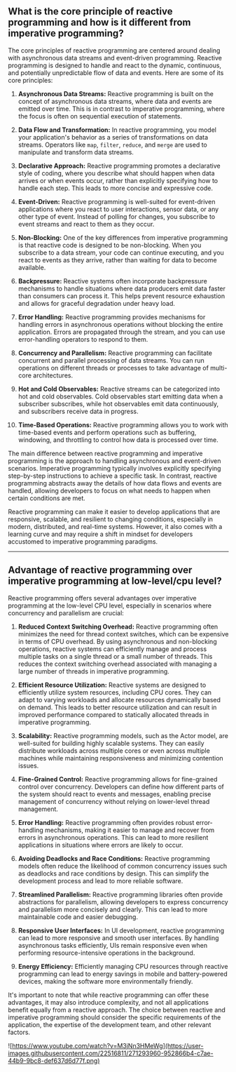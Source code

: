 ## What is the core principle of reactive programming and how is it different from imperative programming?


The core principles of reactive programming are centered around dealing with asynchronous data streams and event-driven programming. Reactive programming is designed to handle and react to the dynamic, continuous, and potentially unpredictable flow of data and events. Here are some of its core principles:

1. **Asynchronous Data Streams:** Reactive programming is built on the concept of asynchronous data streams, where data and events are emitted over time. This is in contrast to imperative programming, where the focus is often on sequential execution of statements.

2. **Data Flow and Transformation:** In reactive programming, you model your application's behavior as a series of transformations on data streams. Operators like `map`, `filter`, `reduce`, and `merge` are used to manipulate and transform data streams.

3. **Declarative Approach:** Reactive programming promotes a declarative style of coding, where you describe what should happen when data arrives or when events occur, rather than explicitly specifying how to handle each step. This leads to more concise and expressive code.

4. **Event-Driven:** Reactive programming is well-suited for event-driven applications where you react to user interactions, sensor data, or any other type of event. Instead of polling for changes, you subscribe to event streams and react to them as they occur.

5. **Non-Blocking:** One of the key differences from imperative programming is that reactive code is designed to be non-blocking. When you subscribe to a data stream, your code can continue executing, and you react to events as they arrive, rather than waiting for data to become available.

6. **Backpressure:** Reactive systems often incorporate backpressure mechanisms to handle situations where data producers emit data faster than consumers can process it. This helps prevent resource exhaustion and allows for graceful degradation under heavy load.

7. **Error Handling:** Reactive programming provides mechanisms for handling errors in asynchronous operations without blocking the entire application. Errors are propagated through the stream, and you can use error-handling operators to respond to them.

8. **Concurrency and Parallelism:** Reactive programming can facilitate concurrent and parallel processing of data streams. You can run operations on different threads or processes to take advantage of multi-core architectures.

9. **Hot and Cold Observables:** Reactive streams can be categorized into hot and cold observables. Cold observables start emitting data when a subscriber subscribes, while hot observables emit data continuously, and subscribers receive data in progress.

10. **Time-Based Operations:** Reactive programming allows you to work with time-based events and perform operations such as buffering, windowing, and throttling to control how data is processed over time.

The main difference between reactive programming and imperative programming is the approach to handling asynchronous and event-driven scenarios. Imperative programming typically involves explicitly specifying step-by-step instructions to achieve a specific task. In contrast, reactive programming abstracts away the details of how data flows and events are handled, allowing developers to focus on what needs to happen when certain conditions are met.

Reactive programming can make it easier to develop applications that are responsive, scalable, and resilient to changing conditions, especially in modern, distributed, and real-time systems. However, it also comes with a learning curve and may require a shift in mindset for developers accustomed to imperative programming paradigms.

----

## Advantage of reactive programming over imperative programming at low-level/cpu level?

Reactive programming offers several advantages over imperative programming at the low-level CPU level, especially in scenarios where concurrency and parallelism are crucial:

1. **Reduced Context Switching Overhead:** Reactive programming often minimizes the need for thread context switches, which can be expensive in terms of CPU overhead. By using asynchronous and non-blocking operations, reactive systems can efficiently manage and process multiple tasks on a single thread or a small number of threads. This reduces the context switching overhead associated with managing a large number of threads in imperative programming.

2. **Efficient Resource Utilization:** Reactive systems are designed to efficiently utilize system resources, including CPU cores. They can adapt to varying workloads and allocate resources dynamically based on demand. This leads to better resource utilization and can result in improved performance compared to statically allocated threads in imperative programming.

3. **Scalability:** Reactive programming models, such as the Actor model, are well-suited for building highly scalable systems. They can easily distribute workloads across multiple cores or even across multiple machines while maintaining responsiveness and minimizing contention issues.

4. **Fine-Grained Control:** Reactive programming allows for fine-grained control over concurrency. Developers can define how different parts of the system should react to events and messages, enabling precise management of concurrency without relying on lower-level thread management.

5. **Error Handling:** Reactive programming often provides robust error-handling mechanisms, making it easier to manage and recover from errors in asynchronous operations. This can lead to more resilient applications in situations where errors are likely to occur.

6. **Avoiding Deadlocks and Race Conditions:** Reactive programming models often reduce the likelihood of common concurrency issues such as deadlocks and race conditions by design. This can simplify the development process and lead to more reliable software.

7. **Streamlined Parallelism:** Reactive programming libraries often provide abstractions for parallelism, allowing developers to express concurrency and parallelism more concisely and clearly. This can lead to more maintainable code and easier debugging.

8. **Responsive User Interfaces:** In UI development, reactive programming can lead to more responsive and smooth user interfaces. By handling asynchronous tasks efficiently, UIs remain responsive even when performing resource-intensive operations in the background.

9. **Energy Efficiency:** Efficiently managing CPU resources through reactive programming can lead to energy savings in mobile and battery-powered devices, making the software more environmentally friendly.

It's important to note that while reactive programming can offer these advantages, it may also introduce complexity, and not all applications benefit equally from a reactive approach. The choice between reactive and imperative programming should consider the specific requirements of the application, the expertise of the development team, and other relevant factors.

![https://www.youtube.com/watch?v=M3jNn3HMeWg](https://user-images.githubusercontent.com/22516811/271293960-952866b4-c7ae-44b9-9bc8-def637d6d77f.png)
